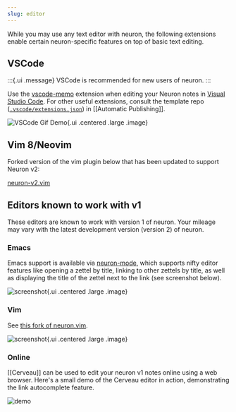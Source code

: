 ```yaml
---
slug: editor
---
```


While you may use any text editor with neuron, the following extensions enable certain neuron-specific features on top of basic text editing.

## VSCode

:::{.ui .message}
VSCode is recommended for new users of neuron.
:::

Use the [vscode-memo](https://github.com/svsool/vscode-memo#memo) extension when editing your Neuron notes in [Visual Studio Code](https://code.visualstudio.com/). For other useful extensions, consult the template repo ([`.vscode/extensions.json`](https://github.com/srid/neuron-template/blob/master/.vscode/extensions.json)) in [[Automatic Publishing]].

![VSCode Gif Demo](./static/vscode-title-id.gif "Demo of editing neuron notes in VSCode"){.ui .centered .large .image}

## Vim 8/Neovim

Forked version of the vim plugin below that has been updated to support Neuron v2:

[neuron-v2.vim](https://github.com/chiefnoah/neuron-v2.vim)

## Editors known to work with v1

These editors are known to work with version 1 of neuron. Your mileage may vary with the latest development version (version 2) of neuron.

### Emacs 

Emacs support is available via [neuron-mode](https://github.com/felko/neuron-mode), which supports nifty editor features like opening a zettel by title, linking to other zettels by title, as well as displaying the title of the zettel next to the link (see screenshot below).

![screenshot](https://user-images.githubusercontent.com/3998/80873287-6fa75e00-8c85-11ea-9cf7-6e03db001d00.png){.ui .centered .large .image}

### Vim

See [this fork of neuron.vim](https://github.com/fiatjaf/neuron.vim).

![screenshot](https://github.com/fiatjaf/neuron.vim/raw/master/screenshot.png){.ui .centered .large .image}

### Online

[[Cerveau]] can be used to edit your neuron v1 notes online using a web browser. Here's a small demo of the Cerveau editor in action, demonstrating the link autocomplete feature.

![demo](./static/cerveau-autocompl.gif)
